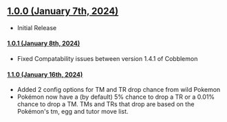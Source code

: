 ## [1.0.0 (January 7th, 2024)](#1-0-0)
- Initial Release

#### [1.0.1 (January 8th, 2024)](#1-0-1)
- Fixed Compatability issues between version  1.4.1 of Cobblemon

#### [1.1.0 (January 16th, 2024)](#1-1-0)
- Added 2 config options for TM and TR drop chance from wild Pokemon
- Pokémon now have a (by default) 5% chance to drop a TR or a 0.01% chance to drop a TM.
TMs and TRs that drop are based on the Pokémon's tm, egg and tutor move list.